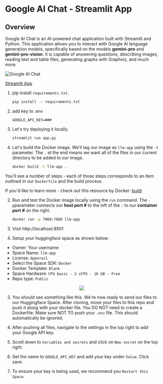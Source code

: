 # Google AI Chat - Streamlit App

<!-- DELETE LATER
touch .env
echo add GOOGLE_API_KEY to .env
python3 -m venv gemini-streamlit
source gemini-streamlit/bin/activate
pip uninstall streamlit 
pip install streamlit
python3 -m  pip install -r requirements.txt
streamlit run app.py \\n  --browser.serverAddress=localhost \\n  --server.enableCORS=false \\n  --server.enableXsrfProtection=false \\n  --server.port 8080 
-->

<!-- DELETE LATER
 https://github.com/MuhammadMoinFaisal/LargeLanguageModelsProjects/blob/main/Run%20Gemini%20Pro%20Google%20Colab/Gemini_API.ipynb 
 -->

## Overview

Google AI Chat is an AI-powered chat application built with Streamlit and Python. This application allows you to interact with Google AI language generation models, specifically based on the models **gemini-pro** and **gemini-pro-vision**. It is capable of answering questions, describing images, reading text and table files, generating graphs with Graphviz, and much more.

![Google AI Chat](https://seeklogo.com/images/G/google-ai-logo-996E85F6FD-seeklogo.com.png)

[Streamlit App](https://sergiolm-ai.streamlit.app/)
1. pip install `requirements.txt`.
     ``` bash
     pip install -r requirements.txt
     ``` 

2. add key to .env
     ```
     GOOGLE_API_KEY=###
     ```

3. Let's try deploying it locally. 
     ``` bash
     streamlit run app.py
     ```

4. Let's build the Docker image. We'll tag our image as `llm-app` using the `-t` parameter. The `.` at the end means we want all of the files in our current directory to be added to our image.
     
     ``` bash
     docker build -t llm-app .
     ```
You'll see a number of steps - each of those steps corresponds to an item outlined in our `Dockerfile` and the build process. 

If you'd like to learn more - check out this resource by Docker: [build](https://docs.docker.com/engine/reference/commandline/build/)

2. Run and test the Docker image locally using the `run` command. The `-p`parameter connects our **host port #** to the left of the `:` to our **container port #** on the right.
    
     ``` bash
     docker run -p 7860:7860 llm-app
     ```

3. Visit http://localhost:8501


2. Setup your huggingface space as shown below:
   
- Owner: Your username
- Space Name: `llm-app`
- License: `Openrail`
- Select the Space SDK: `Docker`
- Docker Template: `Blank`
- Space Hardware: `CPU basic - 2 vCPU - 16 GB - Free`
- Repo type: `Public`

<p align = "center" draggable=”false”>
<img src="https://github.com/AI-Maker-Space/LLMOps-Dev-101/assets/37101144/8f16afd1-6b46-4d9f-b642-8fefe355c5c9"> 
</p>

3. You should see something like this. We're now ready to send our files to our Huggingface Space. After cloning, move your files to this repo and push it along with your docker file. You DO NOT need to create a Dockerfile. Make sure NOT TO push your `.env` file. This should automatically be ignored.

4. After pushing all files, navigate to the settings in the top right to add your Google API key.


5. Scroll down to `Variables and secrets` and click on `New secret` on the top right.


6. Set the name to `GOOGLE_API_KEY` and add your  key under `Value`. Click save.

7. To ensure your key is being used, we recommend you `Restart this Space`.


